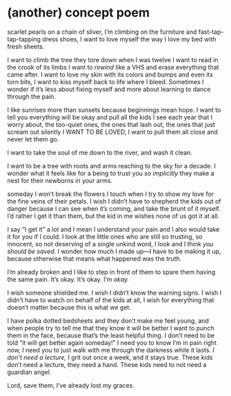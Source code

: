 # (another) concept poem

scarlet pearls on a chain of sliver,
I’m climbing on the furniture and fast-tap-tap-tapping dress shoes,
I want to love myself
 the way I love my bed with fresh sheets.

I want to climb the tree they tore down when I was twelve I want to read in the crook of its limbs I want to *rewind* like a VHS and erase
everything that came after.
I want to love my skin with its colors and bumps and even its torn bits,
I want to kiss myself back to life where I bleed. Sometimes I wonder if it’s less about fixing myself and more about learning to dance through the pain.

I like sunrises more than sunsets because beginnings mean hope.
I want to tell you everything will be okay
and pull all the kids I see each year that I worry about,
the too-quiet ones, the ones that lash out, the ones that just scream out silently I WANT TO BE LOVED, I want to pull them all close and never let them go.

I want to take the soul of me down to the river,
and wash it clean.

I want to be a tree with roots and arms reaching to the sky for a decade. I wonder what it feels like for a being to trust you *so implicitly* they make a nest for their newborns in your arms.

someday I won’t break the flowers I touch
when I try to show my love for the fine veins of their petals.
I wish I didn’t have to shepherd the kids out of danger because I can see when it’s coming, and take the brunt of it myself.
I’d rather I get it than them,
but the kid in me wishes
none of us got it at all.

I say “I get it” a lot
and I mean I understand your pain and I also would take it for you if I could.
I look at the little ones who are still so trusting, so innocent, so not deserving of a single unkind word, I look and I think *you should be saved.* I wonder how much I made up—I have to be making it up, because otherwise that means what happened
was the *truth.*

I’m already broken and I like to step in front of them
to spare them having the same pain. It’s okay.
It’s okay. I’m *okay.*

I wish someone shielded me. I wish I didn’t know the warning signs. I wish I didn’t have to watch on behalf of the kids at all,
I wish for everything that doesn’t matter because this is what we get.

I have polka dotted bedsheets and they don’t make me feel young, and when people try to tell me that they know it will be better I want to punch them in the face,
because that’s the least helpful thing.
I don’t need to be told “it will get better again someday!” I need you to know
I’m in pain right *now,* I need you to just walk with me through the darkness while it lasts.
*I don’t need a lecture,* I grit out once a week, and it stays true.
These kids don’t need a lecture, they need a hand.
These kids need
to not need a guardian angel.

Lord, save them,
I’ve already lost my graces.
